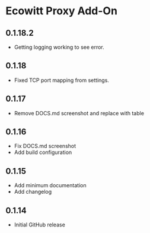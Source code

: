 <!-- https://developers.home-assistant.io/docs/add-ons/presentation#keeping-a-changelog -->
# Ecowitt Proxy Add-On
## 0.1.18.2

- Getting logging working to see error.
  
## 0.1.18

- Fixed TCP port mapping from settings.

## 0.1.17

- Remove DOCS.md screenshot and replace with table

## 0.1.16

- Fix DOCS.md screenshot
- Add build configuration

## 0.1.15

- Add minimum documentation
- Add changelog

## 0.1.14

- Initial GitHub release
